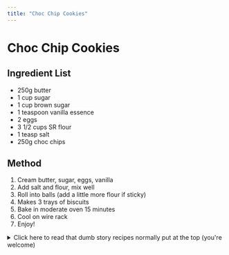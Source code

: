 ```yaml
---
title: "Choc Chip Cookies"
---
```


# Choc Chip Cookies

## Ingredient List

- 250g butter
- 1 cup sugar
- 1 cup brown sugar
- 1 teaspoon vanilla essence
- 2 eggs
- 3 1/2 cups SR flour
- 1 teasp salt
- 250g choc chips

## Method

1. Cream butter, sugar, eggs, vanilla
2. Add salt and flour, mix well
3. Roll into balls (add a little more flour if sticky)
4. Makes 3 trays of biscuits
5. Bake in moderate oven 15 minutes
6. Cool on wire rack
7. Enjoy!

<details>
<summary>
Click here to read that dumb story recipes normally put at the top (you're welcome)
</summary>

## Optional Story

What's that? You _also_ have a recipe for choc-chip cookies? Whoop-dee-doo, so does everyone. This is mine.

What makes this recipe so special? Well, it's what my siblings and I used to make with my Mum when we were kids. It's incredibly easy, and when I was a child there was nothing better than walking into the kitchen with a bunch of these bad boys cooling on the countertop. I even have a picture of the OG recipe page that Mum made and printed out on our PC to put into a homemade recipe book.

![An image of the recipe shown above, but printed out on a piece of paper.](/images/recipes/choc_chip_cookies.jpg)

</details>
